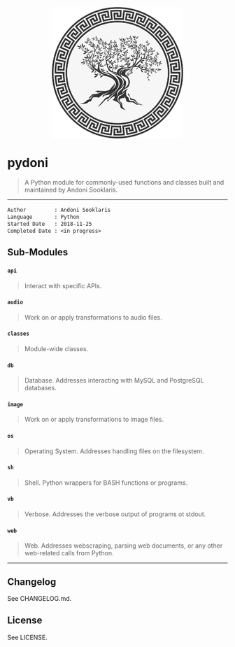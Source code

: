 <div style="display: flex; justify-content: center;">
  <img src="logo.png" style="width: 300px; height: 300px;" />
</div>

# pydoni

> A Python module for commonly-used functions and classes built and maintained by Andoni Sooklaris.

---

```
Author         : Andoni Sooklaris  
Language       : Python
Started Date   : 2018-11-25
Completed Date : <in progress>
```

## Sub-Modules

#### `api`
> Interact with specific APIs.

#### `audio`
> Work on or apply transformations to audio files.

#### `classes`
> Module-wide classes.

#### `db`
> Database. Addresses interacting with MySQL and PostgreSQL databases.

#### `image`
> Work on or apply transformations to image files.

#### `os`
> Operating System. Addresses handling files on the filesystem.

#### `sh`
> Shell. Python wrappers for BASH functions or programs.

#### `vb`
> Verbose. Addresses the verbose output of programs ot stdout.

#### `web`
> Web. Addresses webscraping, parsing web documents, or any other web-related calls from Python.

---

## Changelog

See CHANGELOG.md.

## License

See LICENSE.